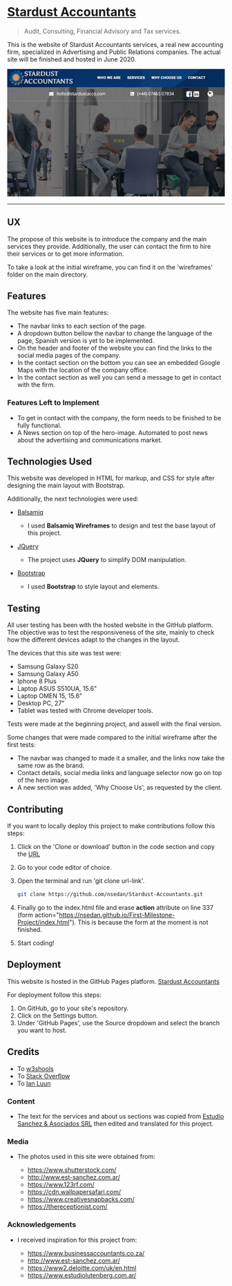# [Stardust Accountants](https://nsedan.github.io/Stardust-Accountants/) 

> Audit, Consulting, Financial Advisory and Tax services.

This is the website of Stardust Accountants services, a real new accounting firm, specialized in Advertising and Public Relations companies. The actual site will be finished and hosted in June 2020.

![](/assets/images/screenshot.png)
 
---

## UX
 
The propose of this website is to introduce the company and the main services they provide. Additionally, the user can contact the firm to hire their services or to get more information.

To take a look at the initial wireframe, you can find it on the 'wireframes' folder on the main directory.

## Features

The website has five main features:
 - The navbar links to each section of the page.
 - A dropdown button bellow the navbar to change the language of the page, Spanish version is yet to be implemented.
 - On the header and footer of the website you can find the links to the social media pages of the company.
 - In the contact section on the bottom you can see an embedded Google Maps with the location of the company office.
 - In the contact section as well you can send a message to get in contact with the firm.
 
### Features Left to Implement
- To get in contact with the company, the form needs to be finished to be fully functional.
- A News section on top of the hero-image. Automated to post news about the advertising and communications market.

## Technologies Used

This website was developed in HTML for markup, and CSS for style after designing the main layout with Bootstrap. 

Additionally, the next technologies were used:

- [Balsamiq](https://balsamiq.com/)
    - I used **Balsamiq Wireframes** to design and test the base layout of this project.

- [JQuery](https://jquery.com)
    - The project uses **JQuery** to simplify DOM manipulation.

- [Bootstrap](https://getbootstrap.com/)
    - I used **Bootstrap** to style layout and elements.

## Testing

All user testing has been with the hosted website in the GitHub platform. The objective was to test the responsiveness of the site, mainly to check how the different devices adapt to the changes in the layout.

The devices that this site was test were:

- Samsung Galaxy S20
- Samsung Galaxy A50
- Iphone 8 Plus
- Laptop ASUS S510UA, 15.6"
- Laptop OMEN 15, 15.6"
- Desktop PC, 27"
- Tablet was tested with Chrome developer tools.

Tests were made at the beginning project, and aswell with the final version. 

Some changes that were made compared to the initial wireframe after the first tests:

- The navbar was changed to made it a smaller, and the links now take the same row as the brand.
- Contact details, social media links and language selector now go on top of the hero image. 
- A new section was added, 'Why Choose Us', as requested by the client.

## Contributing

If you want to locally deploy this project to make contributions follow this steps:

 1. Click on the 'Clone or download' button in the code section and copy the [URL](https://github.com/nsedan/Stardust-Accountants.git)
 2. Go to your code editor of choice.
 3. Open the terminal and run 'git clone url-link'. 
 
    ```sh
    git clone https://github.com/nsedan/Stardust-Accountants.git
    ```
 
 4. Finally go to the index.html file and erase **action** attribute on line 337 (form action="https://nsedan.github.io/First-Milestone-Project/index.html"). This is because the form at the moment is not finished.

 5. Start coding!

## Deployment

This website is hosted in the GitHub Pages platform. [Stardust Accountants](https://nsedan.github.io/Stardust-Accountants/) 

For deployment follow this steps:

 1. On GitHub, go to your site's repository.
 2. Click on the Settings button.
 3. Under 'GitHub Pages', use the Source dropdown and select the branch you want to host.

## Credits

- To [w3shools](https://www.w3schools.com/)
- To [Stack Overflow](https://stackoverflow.com/)
- To [Ian Luun](https://ianlunn.github.io/Hover/)


### Content
- The text for the services and about us sections was copied from [Estudio Sanchez & Asociados SRL](http://www.est-sanchez.com.ar/) then edited and translated for this project.

### Media
- The photos used in this site were obtained from:

    - https://www.shutterstock.com/
    - http://www.est-sanchez.com.ar/
    - https://www.123rf.com/
    - https://cdn.wallpapersafari.com/
    - https://www.creativesnapbacks.com/
    - https://thereceptionist.com/


### Acknowledgements

- I received inspiration for this project from:

    - https://www.businessaccountants.co.za/
    - http://www.est-sanchez.com.ar/
    - https://www2.deloitte.com/uk/en.html
    - https://www.estudiolutenberg.com.ar/